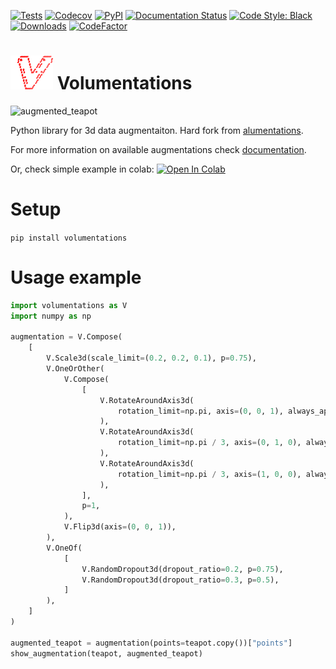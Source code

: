 [![Tests](https://github.com/kumuji/volumentations/workflows/Tests/badge.svg)](https://github.com/kumuji/volumentations/actions?workflow=Tests)
[![Codecov](https://codecov.io/gh/kumuji/volumentations/branch/master/graph/badge.svg)](https://codecov.io/gh/kumuji/volumentations)
[![PyPI](https://img.shields.io/pypi/v/volumentations.svg)](https://pypi.org/project/volumentations/)
[![Documentation Status](https://readthedocs.org/projects/volumentations/badge/?version=latest)](https://volumentations.readthedocs.io/en/latest/?badge=latest)
[![Code Style: Black](https://img.shields.io/badge/code%20style-black-black.svg)](https://github.com/ambv/black)
[![Downloads](https://pepy.tech/badge/volumentations)](https://pepy.tech/project/volumentations)
[![CodeFactor](https://www.codefactor.io/repository/github/kumuji/volumentations/badge)](https://www.codefactor.io/repository/github/kumuji/volumentations)


# ![logo](./docs/logo.png "logo") Volumentations

![augmented_teapot](./docs/augmented_teapot.png "teapot")


Python library for 3d data augmentaiton. Hard fork from [alumentations](https://github.com/albumentations-team/albumentations).

For more information on available augmentations check [documentation](https://volumentations.readthedocs.io/en/latest/index.html).

Or, check simple example in colab:
[![Open In Colab](https://colab.research.google.com/assets/colab-badge.svg)](https://colab.research.google.com/drive/1CT9nIGME_M4kIDc3BfEF4pCb_8JdFLpH)

# Setup

`pip install volumentations`

# Usage example

```python
import volumentations as V
import numpy as np

augmentation = V.Compose(
    [
        V.Scale3d(scale_limit=(0.2, 0.2, 0.1), p=0.75),
        V.OneOrOther(
            V.Compose(
                [
                    V.RotateAroundAxis3d(
                        rotation_limit=np.pi, axis=(0, 0, 1), always_apply=True
                    ),
                    V.RotateAroundAxis3d(
                        rotation_limit=np.pi / 3, axis=(0, 1, 0), always_apply=True
                    ),
                    V.RotateAroundAxis3d(
                        rotation_limit=np.pi / 3, axis=(1, 0, 0), always_apply=True
                    ),
                ],
                p=1,
            ),
            V.Flip3d(axis=(0, 0, 1)),
        ),
        V.OneOf(
            [
                V.RandomDropout3d(dropout_ratio=0.2, p=0.75),
                V.RandomDropout3d(dropout_ratio=0.3, p=0.5),
            ]
        ),
    ]
)

augmented_teapot = augmentation(points=teapot.copy())["points"]
show_augmentation(teapot, augmented_teapot)
```
